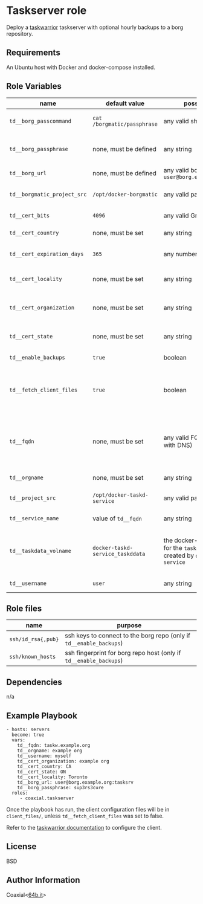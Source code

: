 Taskserver role
=========

Deploy a [taskwarrior](https://taskwarrior.org) taskserver with optional hourly
backups to a borg repository.

Requirements
------------

An Ubuntu host with Docker and docker-compose installed.

Role Variables
--------------

name | default value | possible values | purpose
---|---|---|---
`td__borg_passcommand` | `cat /borgmatic/passphrase` | any valid sh command | run borg without prompting for a passphrase
`td__borg_passphrase` | none, must be defined | any string | populate the `/borgmatic/passphrase` file for unattended borg operation
`td__borg_url` | none, must be defined | any valid borg url, i.e. `user@borg.example.com:myrepo` | defines the borg repo to use
`td__borgmatic_project_src` | `/opt/docker-borgmatic` | any valid path | defines where the borgmatic repo will be cloned
`td__cert_bits` | `4096` | any valid GnuTLS bit number | used to generate the certificates
`td__cert_country` | none, must be set | any string | country field in the generated certificates
`td__cert_expiration_days` | `365` | any number of days | defines how long the certificate will be valid for
`td__cert_locality` | none, must be set | any string | defines the locality field in the generated certificates
`td__cert_organization` | none, must be set | any string | defines the organization field in the generated certificates
`td__cert_state` | none, must be set | any string | defines the state field in the generated certificates
`td__enable_backups` | `true` | boolean | whether to enable hourly borg backups
`td__fetch_client_files` | `true` | boolean | whether to fetch the new taskserver user certificates and uuid necessary for configuring the taskwarrior client
`td__fqdn` | none, must be set | any valid FQDN (must resolve with DNS) | sets the container's hostname and is used as the certificates' CN. Must match the FQDN the client uses to connect to the server
`td__orgname` | none, must be set | any string | defines the taskserver organization
`td__project_src` | `/opt/docker-taskd-service` | any valid path | defines where the `docker-taskd-service` repo will be cloned
`td__service_name` | value of `td__fqdn` | any string | used to name borg backups
`td__taskdata_volname` | `docker-taskd-service_taskddata` | the docker-compose name for the `taskddata` volume created by `docker-taskd-service` | tells the backup service where to find taskd's data. No need to change unless `td__project_src` has been changed
`td__username` | `user` | any string | username to create in the taskserver

Role files
----------

name | purpose
---|---
`ssh/id_rsa{,pub}` | ssh keys to connect to the borg repo (only if `td__enable_backups`)
`ssh/known_hosts` | ssh fingerprint for borg repo host (only if `td__enable_backups`)

Dependencies
------------

n/a

Example Playbook
----------------

    - hosts: servers
      become: true
      vars:
        td__fqdn: taskw.example.org
        td__orgname: example org
        td__username: myself
        td__cert_organization: example org
        td__cert_country: CA
        td__cert_state: ON
        td__cert_locality: Toronto
        td__borg_url: user@borg.example.org:tasksrv
        td__borg_passphrase: sup3rs3cure
      roles:
         - coaxial.taskserver

Once the playbook has run, the client configuration files will be in `client_files/`, unless `td__fetch_client_files` was set to false.

Refer to the [taskwarrior documentation](https://gitpitch.com/GothenburgBitFactory/taskserver-setup#/14) to configure the client.

License
-------

BSD

Author Information
------------------

Coaxial<[64b.it](https://64b.it)>
